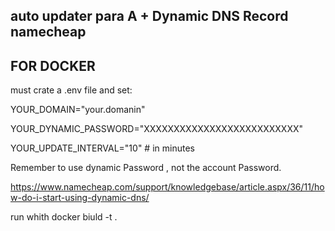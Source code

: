 ## auto updater para A + Dynamic DNS Record namecheap ###

## FOR DOCKER

must crate a .env file and set:

YOUR_DOMAIN="your.domanin"

YOUR_DYNAMIC_PASSWORD="XXXXXXXXXXXXXXXXXXXXXXXXXX" 

YOUR_UPDATE_INTERVAL="10" # in minutes

Remember to use dynamic Password , not the account Password.

https://www.namecheap.com/support/knowledgebase/article.aspx/36/11/how-do-i-start-using-dynamic-dns/

run whith 
docker biuld -t <DDNS> .
